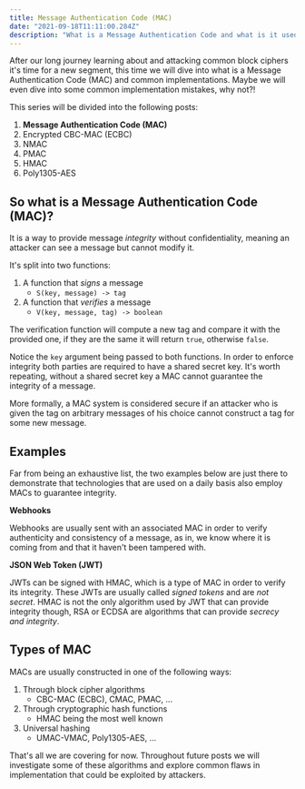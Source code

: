```yaml
---
title: Message Authentication Code (MAC)
date: "2021-09-18T11:11:00.284Z"
description: "What is a Message Authentication Code and what is it used for?"
---
```


After our long journey learning about and attacking common block ciphers it's time for a new segment, this time we will dive into what is a Message Authentication Code (MAC) and common implementations. Maybe we will even dive into some common implementation mistakes, why not?!

This series will be divided into the following posts:

1. **Message Authentication Code (MAC)**
2. Encrypted CBC-MAC (ECBC)
3. NMAC
4. PMAC
5. HMAC
6. Poly1305-AES

## So what is a Message Authentication Code (MAC)?

It is a way to provide message _integrity_ without confidentiality, meaning an attacker can see a message but cannot modify it.

It's split into two functions:

1. A function that _signs_ a message
    * `S(key, message) -> tag`
2. A function that _verifies_ a message
    * `V(key, message, tag) -> boolean`

The verification function will compute a new tag and compare it with the provided one, if they are the same it will return `true`, otherwise `false`.

Notice the `key` argument being passed to both functions. In order to enforce integrity both parties are required to have a shared secret key. It's worth repeating, without a shared secret key a MAC cannot guarantee the integrity of a message.

More formally, a MAC system is considered secure if an attacker who is given the tag on arbitrary messages of his choice cannot construct a tag for some new message. 

## Examples

Far from being an exhaustive list, the two examples below are just there to demonstrate that technologies that are used on a daily basis also employ MACs to guarantee integrity.

**Webhooks**

Webhooks are usually sent with an associated MAC in order to verify authenticity and consistency of a message, as in, we know where it is coming from and that it haven't been tampered with. 

**JSON Web Token (JWT)**

JWTs can be signed with HMAC, which is a type of MAC in order to verify its integrity. These JWTs are usually called _signed tokens_ and are _not secret_. HMAC is not the only algorithm used by JWT that can provide integrity though, RSA or ECDSA are algorithms that can provide _secrecy and integrity_.

## Types of MAC

MACs are usually constructed in one of the following ways:

1. Through block cipher algorithms
    * CBC-MAC (ECBC), CMAC, PMAC, ...
2. Through cryptographic hash functions 
    * HMAC being the most well known
3. Universal hashing
    * UMAC-VMAC, Poly1305-AES, ...

That's all we are covering for now. Throughout future posts we will investigate some of these algorithms and explore common flaws in implementation that could be exploited by attackers.
